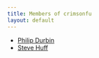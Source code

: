 ```yaml
---
title: Members of crimsonfu
layout: default
---
```

* [Philip Durbin](pdurbin)
* [Steve Huff](shuff)
